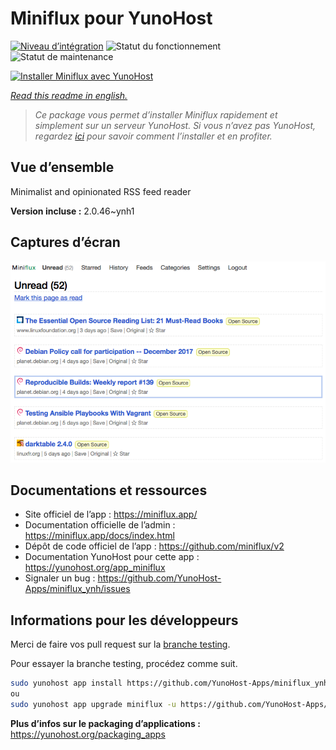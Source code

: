 <!--
N.B.: This README was automatically generated by https://github.com/YunoHost/apps/tree/master/tools/README-generator
It shall NOT be edited by hand.
-->

# Miniflux pour YunoHost

[![Niveau d’intégration](https://dash.yunohost.org/integration/miniflux.svg)](https://dash.yunohost.org/appci/app/miniflux) ![Statut du fonctionnement](https://ci-apps.yunohost.org/ci/badges/miniflux.status.svg) ![Statut de maintenance](https://ci-apps.yunohost.org/ci/badges/miniflux.maintain.svg)

[![Installer Miniflux avec YunoHost](https://install-app.yunohost.org/install-with-yunohost.svg)](https://install-app.yunohost.org/?app=miniflux)

*[Read this readme in english.](./README.md)*

> *Ce package vous permet d’installer Miniflux rapidement et simplement sur un serveur YunoHost.
Si vous n’avez pas YunoHost, regardez [ici](https://yunohost.org/#/install) pour savoir comment l’installer et en profiter.*

## Vue d’ensemble

Minimalist and opinionated RSS feed reader

**Version incluse :** 2.0.46~ynh1

## Captures d’écran

![Capture d’écran de Miniflux](./doc/screenshots/overview.png)

## Documentations et ressources

* Site officiel de l’app : <https://miniflux.app/>
* Documentation officielle de l’admin : <https://miniflux.app/docs/index.html>
* Dépôt de code officiel de l’app : <https://github.com/miniflux/v2>
* Documentation YunoHost pour cette app : <https://yunohost.org/app_miniflux>
* Signaler un bug : <https://github.com/YunoHost-Apps/miniflux_ynh/issues>

## Informations pour les développeurs

Merci de faire vos pull request sur la [branche testing](https://github.com/YunoHost-Apps/miniflux_ynh/tree/testing).

Pour essayer la branche testing, procédez comme suit.

``` bash
sudo yunohost app install https://github.com/YunoHost-Apps/miniflux_ynh/tree/testing --debug
ou
sudo yunohost app upgrade miniflux -u https://github.com/YunoHost-Apps/miniflux_ynh/tree/testing --debug
```

**Plus d’infos sur le packaging d’applications :** <https://yunohost.org/packaging_apps>